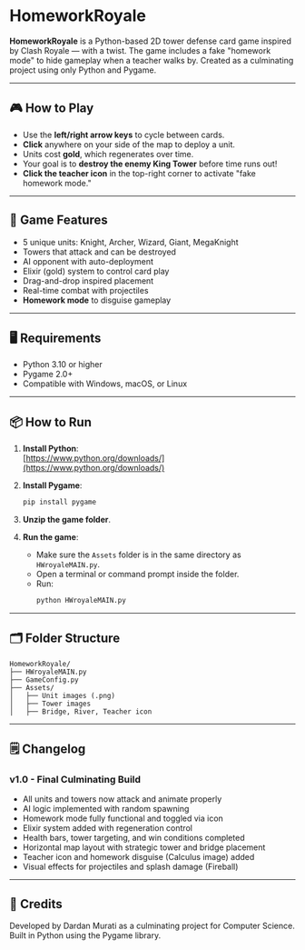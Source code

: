 # HomeworkRoyale

**HomeworkRoyale** is a Python-based 2D tower defense card game inspired by Clash Royale — with a twist. The game includes a fake "homework mode" to hide gameplay when a teacher walks by. Created as a culminating project using only Python and Pygame.

---

## 🎮 How to Play

- Use the **left/right arrow keys** to cycle between cards.
- **Click** anywhere on your side of the map to deploy a unit.
- Units cost **gold**, which regenerates over time.
- Your goal is to **destroy the enemy King Tower** before time runs out!
- **Click the teacher icon** in the top-right corner to activate "fake homework mode."

---

## 🧪 Game Features

- 5 unique units: Knight, Archer, Wizard, Giant, MegaKnight
- Towers that attack and can be destroyed
- AI opponent with auto-deployment
- Elixir (gold) system to control card play
- Drag-and-drop inspired placement
- Real-time combat with projectiles
- **Homework mode** to disguise gameplay

---

## 🖥 Requirements

- Python 3.10 or higher  
- Pygame 2.0+  
- Compatible with Windows, macOS, or Linux

---

## 📦 How to Run

1. **Install Python**:  
   [https://www.python.org/downloads/](https://www.python.org/downloads/)

2. **Install Pygame**:
   ```bash
   pip install pygame
   ```

3. **Unzip the game folder**.

4. **Run the game**:
   - Make sure the `Assets` folder is in the same directory as `HWroyaleMAIN.py`.
   - Open a terminal or command prompt inside the folder.
   - Run:
     ```bash
     python HWroyaleMAIN.py
     ```

---

## 🗂 Folder Structure

```
HomeworkRoyale/
├── HWroyaleMAIN.py
├── GameConfig.py
├── Assets/
│   ├── Unit images (.png)
│   ├── Tower images
│   ├── Bridge, River, Teacher icon
```

---

## 🗒️ Changelog

### v1.0 - Final Culminating Build
- All units and towers now attack and animate properly
- AI logic implemented with random spawning
- Homework mode fully functional and toggled via icon
- Elixir system added with regeneration control
- Health bars, tower targeting, and win conditions completed
- Horizontal map layout with strategic tower and bridge placement
- Teacher icon and homework disguise (Calculus image) added
- Visual effects for projectiles and splash damage (Fireball)

---

## 🧠 Credits

Developed by Dardan Murati as a culminating project for Computer Science.
Built in Python using the Pygame library.
